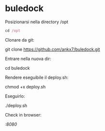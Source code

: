 # buledock
Posizionarsi nella directory /opt
```ruby
cd /opt
```

Clonare da git:

git clone https://github.com/ankx7/buledock.git

Entrare nella nuova dir:

cd buledock


Rendere eseguibile il deploy.sh:

chmod +x deploy.sh


Eseguirlo:

./deploy.sh

Check in browser:
<address>:8080
